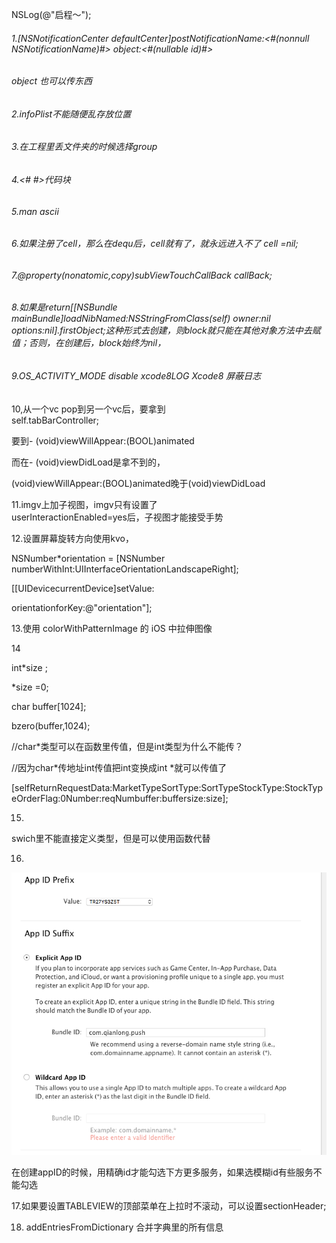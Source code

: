 NSLog\(@"启程～"\);

###### 1.\[NSNotificationCenter defaultCenter\]postNotificationName:&lt;\#\(nonnull NSNotificationName\)\#&gt; object:&lt;\#\(nullable id\)\#&gt;

###### object 也可以传东西

###### 

###### 2.infoPlist不能随便乱存放位置

###### 3.在工程里丢文件夹的时候选择group

###### 4.&lt;\# \#&gt;代码块

###### 5.man ascii

###### 6.如果注册了cell，那么在dequ后，cell就有了，就永远进入不了 cell =nil;

###### 

###### 7.@property\(nonatomic,copy\)subViewTouchCallBack  callBack;

###### 8.如果是return\[\[NSBundle mainBundle\]loadNibNamed:NSStringFromClass\(self\) owner:nil options:nil\].firstObject;这种形式去创建，则block就只能在其他对象方法中去赋值；否则，在创建后，block始终为nil，

###### 9.OS\_ACTIVITY\_MODE  disable xcode8LOG  Xcode8 屏蔽日志

10,从一个vc pop到另一个vc后，要拿到  
self.tabBarController;

要到- \(void\)viewWillAppear:\(BOOL\)animated

而在- \(void\)viewDidLoad是拿不到的，

\(void\)viewWillAppear:\(BOOL\)animated晚于\(void\)viewDidLoad

11.imgv上加子视图，imgv只有设置了  
userInteractionEnabled=yes后，子视图才能接受手势

12.设置屏幕旋转方向使用kvo，

NSNumber\*orientation = \[NSNumber numberWithInt:UIInterfaceOrientationLandscapeRight\];

\[\[UIDevicecurrentDevice\]setValue:

orientationforKey:@"orientation"\];

13.使用 colorWithPatternImage 的 iOS 中拉伸图像

14

int\*size ;

\*size =0;

char buffer\[1024\];

bzero\(buffer,1024\);

//char\*类型可以在函数里传值，但是int类型为什么不能传？

//因为char\*传地址int传值把int变换成int \*就可以传值了

\[selfReturnRequestData:MarketTypeSortType:SortTypeStockType:StockTypeOrderFlag:0Number:reqNumbuffer:buffersize:size\];

15.

swich里不能直接定义类型，但是可以使用函数代替

16.

![](/assets/import.png)

在创建appID的时候，用精确id才能勾选下方更多服务，如果选模糊id有些服务不能勾选

17.如果要设置TABLEVIEW的顶部菜单在上拉时不滚动，可以设置sectionHeader;

18.  
      addEntriesFromDictionary 合并字典里的所有信息

